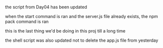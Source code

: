 the script from Day04 has been updated

when the start command is ran and the server.js file already exists, the npm pack command is ran

this is the last thing we'd be doing in this proj till a long time

the shell script was also updated not to delete the app.js file from yesterday
